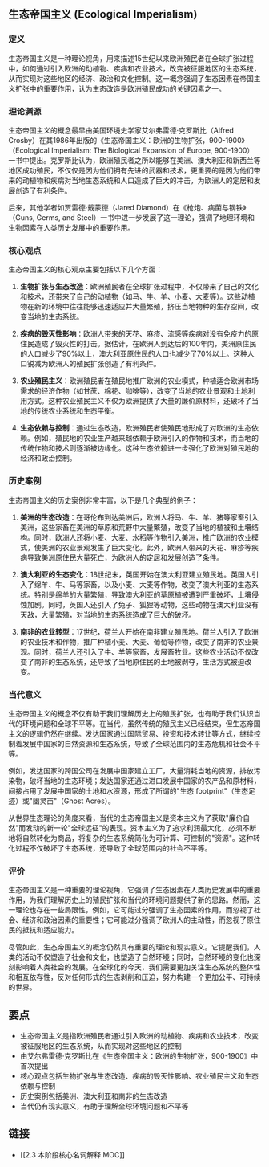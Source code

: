 ## 生态帝国主义 (Ecological Imperialism)

### 定义

生态帝国主义是一种理论视角，用来描述15世纪以来欧洲殖民者在全球扩张过程中，如何通过引入欧洲的动植物、疾病和农业技术，改变被征服地区的生态系统，从而实现对这些地区的经济、政治和文化控制。这一概念强调了生态因素在帝国主义扩张中的重要作用，认为生态改造是欧洲殖民成功的关键因素之一。

### 理论渊源

生态帝国主义的概念最早由美国环境史学家艾尔弗雷德·克罗斯比（Alfred Crosby）在其1986年出版的《生态帝国主义：欧洲的生物扩张，900-1900》（Ecological Imperialism: The Biological Expansion of Europe, 900-1900）一书中提出。克罗斯比认为，欧洲殖民者之所以能够在美洲、澳大利亚和新西兰等地区成功殖民，不仅仅是因为他们拥有先进的武器和技术，更重要的是因为他们带来的动植物和疾病对当地生态系统和人口造成了巨大的冲击，为欧洲人的定居和发展创造了有利条件。

后来，其他学者如贾雷德·戴蒙德（Jared Diamond）在《枪炮、病菌与钢铁》（Guns, Germs, and Steel）一书中进一步发展了这一理论，强调了地理环境和生物因素在人类历史发展中的重要作用。

### 核心观点

生态帝国主义的核心观点主要包括以下几个方面：

1. **生物扩张与生态改造**：欧洲殖民者在全球扩张过程中，不仅带来了自己的文化和技术，还带来了自己的动植物（如马、牛、羊、小麦、大麦等）。这些动植物在新的环境中往往能够迅速适应并大量繁殖，挤压当地物种的生存空间，改变当地的生态系统。

2. **疾病的毁灭性影响**：欧洲人带来的天花、麻疹、流感等疾病对没有免疫力的原住民造成了毁灭性的打击。据估计，在欧洲人到达后的100年内，美洲原住民的人口减少了90%以上，澳大利亚原住民的人口也减少了70%以上。这种人口锐减为欧洲人的殖民扩张创造了有利条件。

3. **农业殖民主义**：欧洲殖民者在殖民地推广欧洲的农业模式，种植适合欧洲市场需求的经济作物（如甘蔗、棉花、咖啡等），改变了当地的农业景观和土地利用方式。这种农业殖民主义不仅为欧洲提供了大量的廉价原材料，还破坏了当地的传统农业系统和生态平衡。

4. **生态依赖与控制**：通过生态改造，欧洲殖民者使殖民地形成了对欧洲的生态依赖。例如，殖民地的农业生产越来越依赖于欧洲引入的作物和技术，而当地的传统作物和技术则逐渐被边缘化。这种生态依赖进一步强化了欧洲对殖民地的经济和政治控制。

### 历史案例

生态帝国主义的历史案例非常丰富，以下是几个典型的例子：

1. **美洲的生态改造**：在哥伦布到达美洲后，欧洲人将马、牛、羊、猪等家畜引入美洲，这些家畜在美洲的草原和荒野中大量繁殖，改变了当地的植被和土壤结构。同时，欧洲人还将小麦、大麦、水稻等作物引入美洲，推广欧洲的农业模式，使美洲的农业景观发生了巨大变化。此外，欧洲人带来的天花、麻疹等疾病导致美洲原住民大量死亡，为欧洲人的定居和发展创造了条件。

2. **澳大利亚的生态变化**：18世纪末，英国开始在澳大利亚建立殖民地。英国人引入了绵羊、牛、马等家畜，以及小麦、大麦等作物，改变了澳大利亚的生态系统。特别是绵羊的大量繁殖，导致澳大利亚的草原植被遭到严重破坏，土壤侵蚀加剧。同时，英国人还引入了兔子、狐狸等动物，这些动物在澳大利亚没有天敌，大量繁殖，对当地的生态系统造成了巨大的破坏。

3. **南非的农业转型**：17世纪，荷兰人开始在南非建立殖民地。荷兰人引入了欧洲的农业技术和作物，推广种植小麦、大麦、葡萄等作物，改变了南非的农业景观。同时，荷兰人还引入了牛、羊等家畜，发展畜牧业。这些农业活动不仅改变了南非的生态系统，还导致了当地原住民的土地被剥夺，生活方式被迫改变。

### 当代意义

生态帝国主义的概念不仅有助于我们理解历史上的殖民扩张，也有助于我们认识当代的环境问题和全球不平等。在当代，虽然传统的殖民主义已经结束，但生态帝国主义的逻辑仍然在继续。发达国家通过国际贸易、投资和技术转让等方式，继续控制着发展中国家的自然资源和生态系统，导致了全球范围内的生态危机和社会不平等。

例如，发达国家的跨国公司在发展中国家建立工厂，大量消耗当地的资源，排放污染物，破坏当地的生态环境；发达国家还通过进口发展中国家的农产品和原材料，间接占用了发展中国家的土地和水资源，形成了所谓的"生态 footprint"（生态足迹）或"幽灵亩"（Ghost Acres）。

从世界生态理论的角度来看，当代的生态帝国主义是资本主义为了获取"廉价自然"而发动的新一轮"全球远征"的表现。资本主义为了追求利润最大化，必须不断地将自然转化为商品，将复杂的生态系统简化为可计算、可控制的"资源"。这种转化过程不仅破坏了生态系统，还导致了全球范围内的社会不平等。

### 评价

生态帝国主义是一种重要的理论视角，它强调了生态因素在人类历史发展中的重要作用，为我们理解历史上的殖民扩张和当代的环境问题提供了新的思路。然而，这一理论也存在一些局限性，例如，它可能过分强调了生态因素的作用，而忽视了社会、经济和政治因素的重要性；它可能过分强调了欧洲人的主动性，而忽视了原住民的抵抗和适应能力。

尽管如此，生态帝国主义的概念仍然具有重要的理论和现实意义。它提醒我们，人类的活动不仅塑造了社会和文化，也塑造了自然环境；同时，自然环境的变化也深刻影响着人类社会的发展。在全球化的今天，我们需要更加关注生态系统的整体性和相互依存性，反对任何形式的生态剥削和压迫，努力构建一个更加公平、可持续的世界。

## 要点

- 生态帝国主义是指欧洲殖民者通过引入欧洲的动植物、疾病和农业技术，改变被征服地区的生态系统，从而实现对这些地区的控制
- 由艾尔弗雷德·克罗斯比在《生态帝国主义：欧洲的生物扩张，900-1900》中首次提出
- 核心观点包括生物扩张与生态改造、疾病的毁灭性影响、农业殖民主义和生态依赖与控制
- 历史案例包括美洲、澳大利亚和南非的生态改造
- 当代仍有现实意义，有助于理解全球环境问题和不平等

## 链接

- [[2.3 本阶段核心名词解释 MOC]]